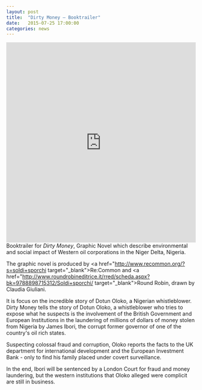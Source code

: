 ```yaml
---
layout: post
title:  "Dirty Money – Booktrailer"
date:   2015-07-25 17:00:00
categories: news
---
```

<iframe src="https://player.vimeo.com/video/120361450?color=e74c3c&title=0&byline=0&portrait=0" width="100%" height="533" frameborder="0" webkitallowfullscreen mozallowfullscreen allowfullscreen></iframe>
Booktrailer for <i>Dirty Money</i>, Graphic Novel which describe environmental and social impact of Western oil corporations in the Niger Delta, Nigeria.

The graphic novel is produced by <a href="http://www.recommon.org/?s=soldi+sporchi  target="_blank">Re:Common</a> and <a href="http://www.roundrobineditrice.it/rred/scheda.aspx?bk=9788898715312/Soldi+sporchi/ target="_blank">Round Robin</a>, drawn by Claudia Giuliani.

It is focus on the incredible story of Dotun Oloko, a Nigerian whistleblower.
Dirty Money tells the story of Dotun Oloko, a whistleblower who tries to expose what he suspects is the involvement of the British Government and European Institutions in the laundering of millions of dollars of money stolen from Nigeria by James Ibori, the corrupt former governor of one of the country's oil rich states. <p>Suspecting colossal fraud and corruption, Oloko reports the facts to the UK department for international development and the European Investment Bank - only to find his family placed under covert surveillance.</p> <p>In the end, Ibori will be sentenced by a London Court for fraud and money laundering, but the western institutions that Oloko alleged were complicit are still in business. </p>
